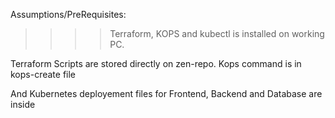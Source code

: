 Assumptions/PreRequisites: 
>>>>Terraform, KOPS and kubectl is installed on working PC.


Terraform Scripts are stored directly on zen-repo.
Kops command is in kops-create file

And Kubernetes deployement files for Frontend, Backend and Database are inside

